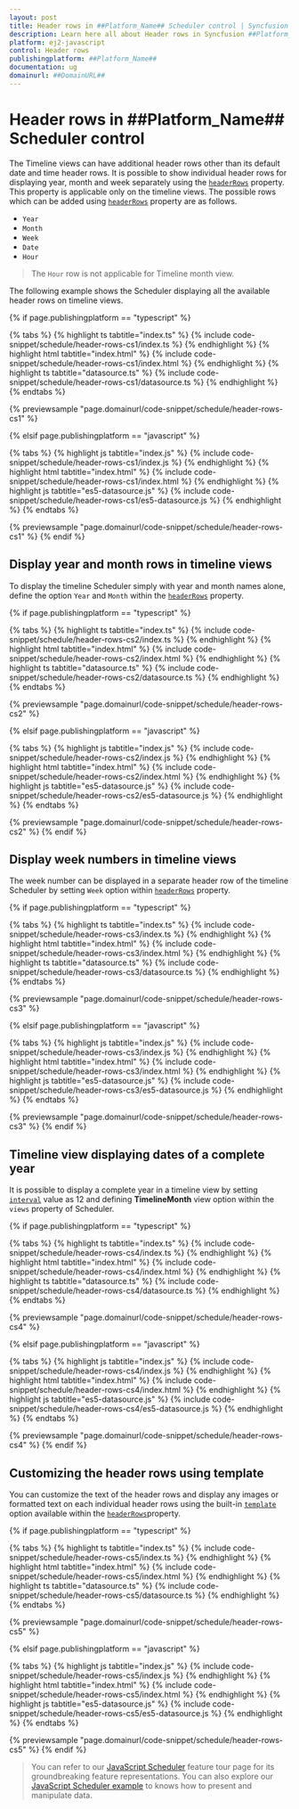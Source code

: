 ```yaml
---
layout: post
title: Header rows in ##Platform_Name## Scheduler control | Syncfusion
description: Learn here all about Header rows in Syncfusion ##Platform_Name## Scheduler control of Syncfusion Essential JS 2 and more.
platform: ej2-javascript
control: Header rows 
publishingplatform: ##Platform_Name##
documentation: ug
domainurl: ##DomainURL##
---
```


# Header rows in ##Platform_Name## Scheduler control

The Timeline views can have additional header rows other than its default date and time header rows. It is possible to show individual header rows for displaying year, month and week separately using the [`headerRows`](https://ej2.syncfusion.com/documentation/api/schedule#headerrows) property. This property is applicable only on the timeline views. The possible rows which can be added using [`headerRows`](https://ej2.syncfusion.com/documentation/api/schedule#headerrows) property are as follows.

* `Year`
* `Month`
* `Week`
* `Date`
* `Hour`

> The `Hour` row is not applicable for Timeline month view.

The following example shows the Scheduler displaying all the available header rows on timeline views.

{% if page.publishingplatform == "typescript" %}

 {% tabs %}
{% highlight ts tabtitle="index.ts" %}
{% include code-snippet/schedule/header-rows-cs1/index.ts %}
{% endhighlight %}
{% highlight html tabtitle="index.html" %}
{% include code-snippet/schedule/header-rows-cs1/index.html %}
{% endhighlight %}
{% highlight ts tabtitle="datasource.ts" %}
{% include code-snippet/schedule/header-rows-cs1/datasource.ts %}
{% endhighlight %}
{% endtabs %}
        
{% previewsample "page.domainurl/code-snippet/schedule/header-rows-cs1" %}

{% elsif page.publishingplatform == "javascript" %}

{% tabs %}
{% highlight js tabtitle="index.js" %}
{% include code-snippet/schedule/header-rows-cs1/index.js %}
{% endhighlight %}
{% highlight html tabtitle="index.html" %}
{% include code-snippet/schedule/header-rows-cs1/index.html %}
{% endhighlight %}
{% highlight js tabtitle="es5-datasource.js" %}
{% include code-snippet/schedule/header-rows-cs1/es5-datasource.js %}
{% endhighlight %}
{% endtabs %}

{% previewsample "page.domainurl/code-snippet/schedule/header-rows-cs1" %}
{% endif %}

## Display year and month rows in timeline views

To display the timeline Scheduler simply with year and month names alone, define the option `Year` and `Month` within the [`headerRows`](https://ej2.syncfusion.com/documentation/api/schedule#headerrows) property.

{% if page.publishingplatform == "typescript" %}

 {% tabs %}
{% highlight ts tabtitle="index.ts" %}
{% include code-snippet/schedule/header-rows-cs2/index.ts %}
{% endhighlight %}
{% highlight html tabtitle="index.html" %}
{% include code-snippet/schedule/header-rows-cs2/index.html %}
{% endhighlight %}
{% highlight ts tabtitle="datasource.ts" %}
{% include code-snippet/schedule/header-rows-cs2/datasource.ts %}
{% endhighlight %}
{% endtabs %}
        
{% previewsample "page.domainurl/code-snippet/schedule/header-rows-cs2" %}

{% elsif page.publishingplatform == "javascript" %}

{% tabs %}
{% highlight js tabtitle="index.js" %}
{% include code-snippet/schedule/header-rows-cs2/index.js %}
{% endhighlight %}
{% highlight html tabtitle="index.html" %}
{% include code-snippet/schedule/header-rows-cs2/index.html %}
{% endhighlight %}
{% highlight js tabtitle="es5-datasource.js" %}
{% include code-snippet/schedule/header-rows-cs2/es5-datasource.js %}
{% endhighlight %}
{% endtabs %}

{% previewsample "page.domainurl/code-snippet/schedule/header-rows-cs2" %}
{% endif %}

## Display week numbers in timeline views

The week number can be displayed in a separate header row of the timeline Scheduler by setting `Week` option within [`headerRows`](https://ej2.syncfusion.com/documentation/api/schedule#headerrows) property.

{% if page.publishingplatform == "typescript" %}

 {% tabs %}
{% highlight ts tabtitle="index.ts" %}
{% include code-snippet/schedule/header-rows-cs3/index.ts %}
{% endhighlight %}
{% highlight html tabtitle="index.html" %}
{% include code-snippet/schedule/header-rows-cs3/index.html %}
{% endhighlight %}
{% highlight ts tabtitle="datasource.ts" %}
{% include code-snippet/schedule/header-rows-cs3/datasource.ts %}
{% endhighlight %}
{% endtabs %}
        
{% previewsample "page.domainurl/code-snippet/schedule/header-rows-cs3" %}

{% elsif page.publishingplatform == "javascript" %}

{% tabs %}
{% highlight js tabtitle="index.js" %}
{% include code-snippet/schedule/header-rows-cs3/index.js %}
{% endhighlight %}
{% highlight html tabtitle="index.html" %}
{% include code-snippet/schedule/header-rows-cs3/index.html %}
{% endhighlight %}
{% highlight js tabtitle="es5-datasource.js" %}
{% include code-snippet/schedule/header-rows-cs3/es5-datasource.js %}
{% endhighlight %}
{% endtabs %}

{% previewsample "page.domainurl/code-snippet/schedule/header-rows-cs3" %}
{% endif %}

## Timeline view displaying dates of a complete year

It is possible to display a complete year in a timeline view by setting [`interval`](https://ej2.syncfusion.com/documentation/api/schedule/timeScale/#interval) value as 12 and defining **TimelineMonth** view option within the `views` property of Scheduler.

{% if page.publishingplatform == "typescript" %}

 {% tabs %}
{% highlight ts tabtitle="index.ts" %}
{% include code-snippet/schedule/header-rows-cs4/index.ts %}
{% endhighlight %}
{% highlight html tabtitle="index.html" %}
{% include code-snippet/schedule/header-rows-cs4/index.html %}
{% endhighlight %}
{% highlight ts tabtitle="datasource.ts" %}
{% include code-snippet/schedule/header-rows-cs4/datasource.ts %}
{% endhighlight %}
{% endtabs %}
        
{% previewsample "page.domainurl/code-snippet/schedule/header-rows-cs4" %}

{% elsif page.publishingplatform == "javascript" %}

{% tabs %}
{% highlight js tabtitle="index.js" %}
{% include code-snippet/schedule/header-rows-cs4/index.js %}
{% endhighlight %}
{% highlight html tabtitle="index.html" %}
{% include code-snippet/schedule/header-rows-cs4/index.html %}
{% endhighlight %}
{% highlight js tabtitle="es5-datasource.js" %}
{% include code-snippet/schedule/header-rows-cs4/es5-datasource.js %}
{% endhighlight %}
{% endtabs %}

{% previewsample "page.domainurl/code-snippet/schedule/header-rows-cs4" %}
{% endif %}

## Customizing the header rows using template

You can customize the text of the header rows and display any images or formatted text on each individual header rows using the built-in [`template`](https://ej2.syncfusion.com/documentation/api/schedule/headerRows/#template) option available within the [`headerRows`](https://ej2.syncfusion.com/documentation/api/schedule#headerrows)property.

{% if page.publishingplatform == "typescript" %}

 {% tabs %}
{% highlight ts tabtitle="index.ts" %}
{% include code-snippet/schedule/header-rows-cs5/index.ts %}
{% endhighlight %}
{% highlight html tabtitle="index.html" %}
{% include code-snippet/schedule/header-rows-cs5/index.html %}
{% endhighlight %}
{% highlight ts tabtitle="datasource.ts" %}
{% include code-snippet/schedule/header-rows-cs5/datasource.ts %}
{% endhighlight %}
{% endtabs %}
        
{% previewsample "page.domainurl/code-snippet/schedule/header-rows-cs5" %}

{% elsif page.publishingplatform == "javascript" %}

{% tabs %}
{% highlight js tabtitle="index.js" %}
{% include code-snippet/schedule/header-rows-cs5/index.js %}
{% endhighlight %}
{% highlight html tabtitle="index.html" %}
{% include code-snippet/schedule/header-rows-cs5/index.html %}
{% endhighlight %}
{% highlight js tabtitle="es5-datasource.js" %}
{% include code-snippet/schedule/header-rows-cs5/es5-datasource.js %}
{% endhighlight %}
{% endtabs %}

{% previewsample "page.domainurl/code-snippet/schedule/header-rows-cs5" %}
{% endif %}

> You can refer to our [JavaScript Scheduler](https://www.syncfusion.com/javascript-ui-controls/js-scheduler) feature tour page for its groundbreaking feature representations. You can also explore our [JavaScript Scheduler example](https://ej2.syncfusion.com/demos/#/bootstrap5/schedule/overview.html) to knows how to present and manipulate data.
